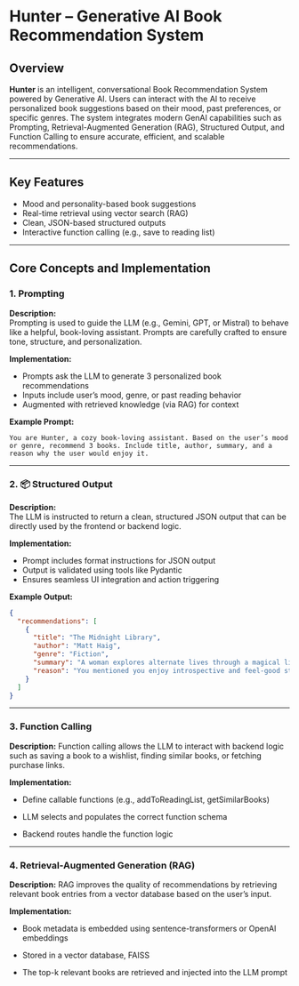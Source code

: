 #  Hunter – Generative AI Book Recommendation System

##  Overview

**Hunter** is an intelligent, conversational Book Recommendation System powered by Generative AI. Users can interact with the AI to receive personalized book suggestions based on their mood, past preferences, or specific genres. The system integrates modern GenAI capabilities such as Prompting, Retrieval-Augmented Generation (RAG), Structured Output, and Function Calling to ensure accurate, efficient, and scalable recommendations.

---

## Key Features

- Mood and personality-based book suggestions
- Real-time retrieval using vector search (RAG)
- Clean, JSON-based structured outputs
- Interactive function calling (e.g., save to reading list)

---

## Core Concepts and Implementation

### 1. Prompting

**Description:**  
Prompting is used to guide the LLM (e.g., Gemini, GPT, or Mistral) to behave like a helpful, book-loving assistant. Prompts are carefully crafted to ensure tone, structure, and personalization.

**Implementation:**
- Prompts ask the LLM to generate 3 personalized book recommendations
- Inputs include user’s mood, genre, or past reading behavior
- Augmented with retrieved knowledge (via RAG) for context

**Example Prompt:**
```
You are Hunter, a cozy book-loving assistant. Based on the user’s mood or genre, recommend 3 books. Include title, author, summary, and a reason why the user would enjoy it.
```


---

### 2. 📦 Structured Output

**Description:**  
The LLM is instructed to return a clean, structured JSON output that can be directly used by the frontend or backend logic.

**Implementation:**
- Prompt includes format instructions for JSON output
- Output is validated using tools like Pydantic
- Ensures seamless UI integration and action triggering

**Example Output:**
```json
{
  "recommendations": [
    {
      "title": "The Midnight Library",
      "author": "Matt Haig",
      "genre": "Fiction",
      "summary": "A woman explores alternate lives through a magical library.",
      "reason": "You mentioned you enjoy introspective and feel-good stories."
    }
  ]
}

```
---
### 3. Function Calling
**Description:**
Function calling allows the LLM to interact with backend logic such as saving a book to a wishlist, finding similar books, or fetching purchase links.

**Implementation:**

- Define callable functions (e.g., addToReadingList, getSimilarBooks)

- LLM selects and populates the correct function schema

- Backend routes handle the function logic

---

### 4. Retrieval-Augmented Generation (RAG)

**Description:**
RAG improves the quality of recommendations by retrieving relevant book entries from a vector database based on the user’s input.

**Implementation:**

- Book metadata is embedded using sentence-transformers or OpenAI embeddings

- Stored in a vector database,  FAISS

- The top-k relevant books are retrieved and injected into the LLM prompt